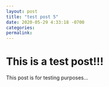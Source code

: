 ```yaml
---
layout: post
title: "test post 5"
date: 2020-05-29 4:33:18 -0700
categories:
permalink:
---
```


# This is a test post!!!

This post is for testing purposes...